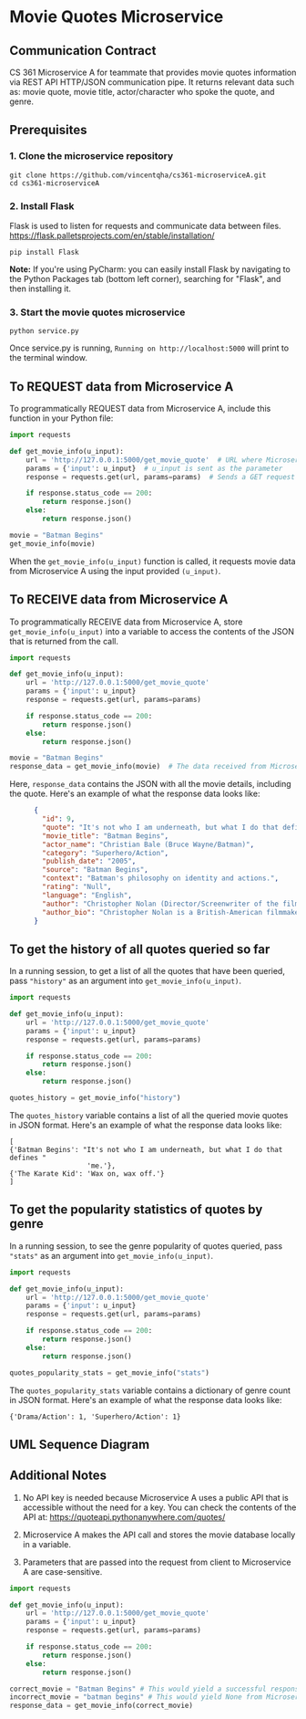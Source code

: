 # Movie Quotes Microservice

## Communication Contract
CS 361 Microservice A for teammate that provides movie quotes information via REST API HTTP/JSON communication pipe. It 
returns relevant data such as: movie quote, movie title, actor/character who spoke the quote, and genre. 

## Prerequisites
### 1. Clone the microservice repository
```commandline
git clone https://github.com/vincentqha/cs361-microserviceA.git
cd cs361-microserviceA
```

### 2. Install Flask
Flask is used to listen for requests and communicate data between files.
https://flask.palletsprojects.com/en/stable/installation/
```commandline
pip install Flask
```
__Note:__ If you're using PyCharm: you can easily install Flask by navigating to the Python Packages tab 
(bottom left corner), searching for "Flask", and then installing it. 

### 3. Start the movie quotes microservice
```commandline
python service.py
```
Once service.py is running, ```Running on http://localhost:5000``` will print to the terminal window.

## To REQUEST data from Microservice A
To programmatically REQUEST data from Microservice A, include this function in your Python file:

```python
import requests

def get_movie_info(u_input):
    url = 'http://127.0.0.1:5000/get_movie_quote'  # URL where Microservice A is hosted
    params = {'input': u_input}  # u_input is sent as the parameter 
    response = requests.get(url, params=params)  # Sends a GET request to the URL defined above

    if response.status_code == 200:
        return response.json()
    else:
        return response.json()

movie = "Batman Begins"
get_movie_info(movie)
```
When the `get_movie_info(u_input)` function is called, it requests movie data from Microservice A using the input 
provided `(u_input)`.

## To RECEIVE data from Microservice A
To programmatically RECEIVE data from Microservice A, store `get_movie_info(u_input)` into a variable to access the 
contents of the JSON that is returned from the call. 

```python
import requests

def get_movie_info(u_input):
    url = 'http://127.0.0.1:5000/get_movie_quote'
    params = {'input': u_input}
    response = requests.get(url, params=params)

    if response.status_code == 200:
        return response.json()
    else:
        return response.json()

movie = "Batman Begins"
response_data = get_movie_info(movie)  # The data received from Microservice A is stored in response_data for use
```
Here, ```response_data``` contains the JSON with all the movie details, including the quote. Here's an example of what the response data looks
like:

```json
      {
        "id": 9,
        "quote": "It's not who I am underneath, but what I do that defines me.",
        "movie_title": "Batman Begins",
        "actor_name": "Christian Bale (Bruce Wayne/Batman)",
        "category": "Superhero/Action",
        "publish_date": "2005",
        "source": "Batman Begins",
        "context": "Batman's philosophy on identity and actions.",
        "rating": "Null",
        "language": "English",
        "author": "Christopher Nolan (Director/Screenwriter of the film)",
        "author_bio": "Christopher Nolan is a British-American filmmaker known for his work in the Batman trilogy."
      }
```

## To get the history of all quotes queried so far
In a running session, to get a list of all the quotes that have been queried, pass ```"history"``` as an argument into 
```get_movie_info(u_input)```.

```python
import requests

def get_movie_info(u_input):
    url = 'http://127.0.0.1:5000/get_movie_quote'
    params = {'input': u_input}
    response = requests.get(url, params=params)

    if response.status_code == 200:
        return response.json()
    else:
        return response.json()

quotes_history = get_movie_info("history")
```

The ```quotes_history``` variable contains a list of all the queried movie quotes in JSON format. Here's an example of what the
response data looks like:
```
[
{'Batman Begins': "It's not who I am underneath, but what I do that defines "
                   'me.'},
{'The Karate Kid': 'Wax on, wax off.'}
]
```

## To get the popularity statistics of quotes by genre
In a running session, to see the genre popularity of quotes queried, pass ```"stats"``` as an argument into 
```get_movie_info(u_input)```.

```python
import requests

def get_movie_info(u_input):
    url = 'http://127.0.0.1:5000/get_movie_quote'
    params = {'input': u_input}
    response = requests.get(url, params=params)

    if response.status_code == 200:
        return response.json()
    else:
        return response.json()

quotes_popularity_stats = get_movie_info("stats")
```

The ```quotes_popularity_stats``` variable contains a dictionary of genre count in JSON format. Here's an example of 
what the response data looks like:
```
{'Drama/Action': 1, 'Superhero/Action': 1}
```

## UML Sequence Diagram 

## Additional Notes
1. No API key is needed because Microservice A uses a public API that is accessible without the need for a key. You
can check the contents of the API at: https://quoteapi.pythonanywhere.com/quotes/

2. Microservice A makes the API call and stores the movie database locally in a variable.
3. Parameters that are passed into the request from client to Microservice A are case-sensitive.
```python
import requests

def get_movie_info(u_input):
    url = 'http://127.0.0.1:5000/get_movie_quote'
    params = {'input': u_input}
    response = requests.get(url, params=params)

    if response.status_code == 200:
        return response.json()
    else:
        return response.json()

correct_movie = "Batman Begins" # This would yield a successful response from Microservice A 
incorrect_movie = "batman begins" # This would yield None from Microservice A
response_data = get_movie_info(correct_movie)
```